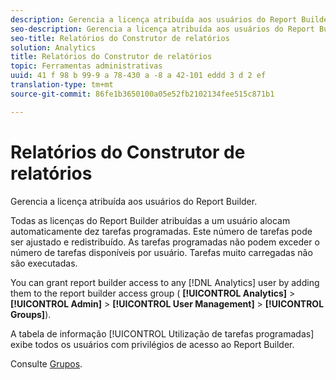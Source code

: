 ```yaml
---
description: Gerencia a licença atribuída aos usuários do Report Builder.
seo-description: Gerencia a licença atribuída aos usuários do Report Builder.
seo-title: Relatórios do Construtor de relatórios
solution: Analytics
title: Relatórios do Construtor de relatórios
topic: Ferramentas administrativas
uuid: 41 f 98 b 99-9 a 78-430 a -8 a 42-101 eddd 3 d 2 ef
translation-type: tm+mt
source-git-commit: 86fe1b3650100a05e52fb2102134fee515c871b1

---
```



# Relatórios do Construtor de relatórios

Gerencia a licença atribuída aos usuários do Report Builder.

Todas as licenças do Report Builder atribuídas a um usuário alocam automaticamente dez tarefas programadas. Este número de tarefas pode ser ajustado e redistribuído. As tarefas programadas não podem exceder o número de tarefas disponíveis por usuário. Tarefas muito carregadas não são executadas.

You can grant report builder access to any [!DNL Analytics] user by adding them to the report builder access group ( **[!UICONTROL Analytics]** &gt; **[!UICONTROL Admin]** &gt; **[!UICONTROL User Management]** &gt; **[!UICONTROL Groups]**).

A tabela de informação [!UICONTROL Utilização de tarefas programadas] exibe todos os usuários com privilégios de acesso ao Report Builder.

Consulte  [Grupos](../../admin/user-management2/c-user-groups/groups.md#concept_6C565553DCE3417C909234B2F044A02F).
